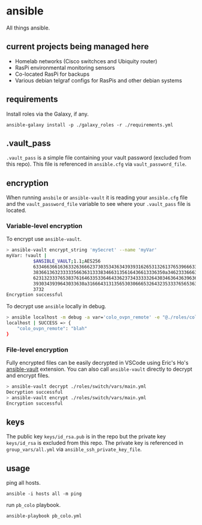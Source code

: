 # ansible

All things ansible.

## current projects being managed here

- Homelab networks (Cisco switchces and Ubiquity router)
- RasPi environmental monitoring sensors
- Co-located RasPi for backups
- Various debian telgraf configs for RasPis and other debian systems

## requirements

Install roles via the Galaxy, if any.

`ansible-galaxy install -p ./galaxy_roles -r ./requirements.yml`

## .vault_pass

`.vault_pass` is a simple file containing your vault password (excluded from this repo). This file is referenced in `ansible.cfg` via `vault_password_file`.

## encryption

When running `ansbile` or `ansible-vault` it is reading your `ansible.cfg` file and the `vault_password_file` variable to see where your `.vault_pass` file is located.

### Variable-level encryption

To encrypt use `ansible-vault`.

```bash
> ansible-vault encrypt_string 'mySecret' --name 'myVar'
myVar: !vault |
          $ANSIBLE_VAULT;1.1;AES256
          63346636616363326366623730353436343939316265313261376539666339643563636132623061
          3836613632333335663631333834663135616436613336350a346233366633323033306561653062
          62313233376538376164633533646433623734333332643034636436396366353362393233353731
          3930343939643033630a316664313135653030666532643235333765653638613362313334313362
          3732
Encryption successful
```

To decrypt use `ansible` locally in debug.

```bash
> ansible localhost -m debug -a var='colo_ovpn_remote' -e "@./roles/colo/vars/main.yml"
localhost | SUCCESS => {
    "colo_ovpn_remote": "blah"
}
```


### File-level encryption

Fully encrypted files can be easily decrypted in VSCode using Eric's Ho's [ansible-vault](https://marketplace.visualstudio.com/items?itemName=dhoeric.ansible-vault) extension. You can also call `ansible-vault` directly to decrypt and encrypt files.

```bash
> ansible-vault decrypt ./roles/switch/vars/main.yml
Decryption successful
> ansible-vault encrypt ./roles/switch/vars/main.yml
Encryption successful
```

## keys

The public key `keys/id_rsa.pub` is in the repo but the private key `keys/id_rsa` is excluded from this repo. The private key is referenced in `group_vars/all.yml` via `ansible_ssh_private_key_file`.

## usage

ping all hosts.

`ansible -i hosts all -m ping`

run `pb_colo` playbook.

`ansible-playbook pb_colo.yml`
